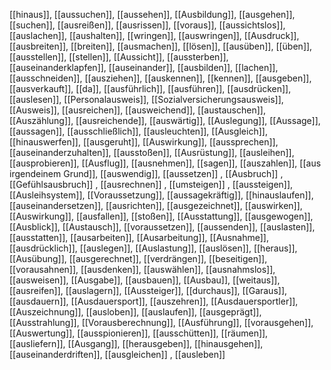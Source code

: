 [[hinaus]], [[aussuchen]], [[aussehen]], [[Ausbildung]], [[ausgehen]], [[suchen]], [[ausreißen]], [[ausrissen]], [[voraus]], [[aussichtslos]], [[auslachen]], [[aushalten]], [[wringen]], [[auswringen]], [[Ausdruck]], [[ausbreiten]], [[breiten]], [[ausmachen]], [[lösen]], [[ausüben]], [[üben]], [[ausstellen]], [[stellen]], [[Aussicht]], [[aussterben]], [[auseinanderklapfen]], [[auseinander]], [[ausbilden]], [[lachen]], [[ausschneiden]], [[ausziehen]], [[auskennen]], [[kennen]], [[ausgeben]], [[ausverkauft]], [[da]], [[ausführlich]], [[ausführen]], [[ausdrücken]], [[auslesen]], [[Personalausweis]], [[Sozialversicherungsausweis]], [[Ausweis]], [[ausreichen]], [[ausweichend]], [[austauschen]], [[Auszählung]], [[ausreichende]], [[auswärtig]], [[Auslegung]], [[Aussage]], [[aussagen]], [[ausschließlich]], [[ausleuchten]], [[Ausgleich]], [[hinauswerfen]], [[ausgeruht]], [[Auswirkung]], [[aussprechen]], [[auseinanderzuhalten]], [[ausstoßen]], [[Ausrüstung]], [[ausleihen]], [[ausprobieren]], [[Ausflug]], [[ausnehmen]], [[sagen]], [[auszahlen]], [[aus irgendeinem Grund]], [[auswendig]], [[aussetzen]]
, [[Ausbruch]]
, [[Gefühlsausbruch]]
, [[ausrechnen]]
, [[umsteigen]]
, [[aussteigen]], [[Ausleihsystem]], [[Voraussetzung]], [[aussagekräftig]], [[hinauslaufen]], [[auseinandersetzen]], [[ausrichten]], [[ausgezeichnet]], [[auswirken]], [[Auswirkung]], [[ausfallen]], [[stoßen]], [[Ausstattung]], [[ausgewogen]], [[Ausblick]], [[Austausch]], [[voraussetzen]], [[aussenden]], [[auslasten]], [[ausstatten]], [[ausarbeiten]], [[Ausarbeitung]], [[Ausnahme]], [[ausdrücklich]], [[auslegen]], [[Auslastung]], [[auslösen]], [[heraus]], [[Ausübung]], [[ausgerechnet]], [[verdrängen]], [[beseitigen]], [[vorausahnen]], [[ausdenken]], [[auswählen]], [[ausnahmslos]], [[ausweisen]], [[Ausgabe]], [[ausbauen]], [[Ausbau]], [[weitaus]], [[ausreifen]], [[auslagern]], [[Aussteiger]], [[durchaus]], [[Garaus]], [[ausdauern]], [[Ausdauersport]], [[auszehren]], [[Ausdauersportler]], [[Auszeichnung]], [[ausloben]], [[auslaufen]], [[ausgeprägt]], [[Ausstrahlung]], [[Vorausberechnung]], [[Ausführung]], [[vorausgehen]], [[Auswertung]], [[ausspionieren]], [[ausschütten]], [[räumen]], [[ausliefern]], [[Ausgang]], [[herausgeben]], [[hinausgehen]], [[auseinanderdriften]], [[ausgleichen]]
, [[ausleben]]